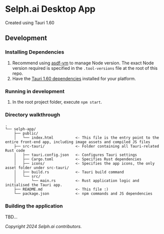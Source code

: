 # Selph.ai Desktop App

Created using Tauri 1.60

## Development

### Installing Dependencies

1. Recommend using [asdf-vm](https://asdf-vm.com/guide/getting-started.html) to manage Node version. The exact Node version required is specified in the `.tool-versions` file at the root of this repo.
1. Have the [Tauri 1.60 dependencies](https://tauri.app/v1/guides/getting-started/prerequisites) installed for your platform.

### Running in development

1. In the root project folder, execute `npm start`.

### Directory walkthrough

```
.
└── selph-app/
    ├── public/
    │   └── index.html          <- This file is the entry point to the entire front-end app, including image assets and compiled JS files
    ├── src-tauri/              <- Folder containing all Tauri-related Rust code
    │   ├── tauri.config.json   <- Configures Tauri settings
    │   ├── Cargo.toml          <- Specifies Rust dependencies
    │   ├── icons/              <- Specifies the app icons, the only asset folder under src-tauri/
    │   ├── build.rs            <- Tauri build command
    │   └── src/
    │       └── main.rs         <- Rust application logic and initialised the Tauri app.
    ├── README.md               <- This file :)
    └── package.json            <- npm commands and JS dependencies
```

### Building the application

TBD...

_Copyright 2024 Selph.ai contributors._
